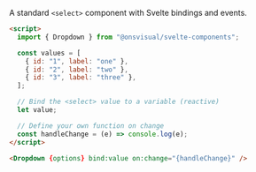 A standard `<select>` component with Svelte bindings and events.

```html
<script>
  import { Dropdown } from "@onsvisual/svelte-components";

  const values = [
    { id: "1", label: "one" },
    { id: "2", label: "two" },
    { id: "3", label: "three" },
  ];

  // Bind the <select> value to a variable (reactive)
  let value;

  // Define your own function on change
  const handleChange = (e) => console.log(e);
</script>

<Dropdown {options} bind:value on:change="{handleChange}" />
```
